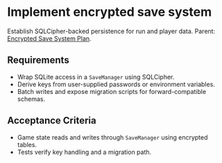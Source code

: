 # Implement encrypted save system
Establish SQLCipher-backed persistence for run and player data. Parent: [Encrypted Save System Plan](../planning/43054f8b-encrypted-save-system-plan.md).

## Requirements
- Wrap SQLite access in a `SaveManager` using SQLCipher.
- Derive keys from user-supplied passwords or environment variables.
- Batch writes and expose migration scripts for forward-compatible schemas.

## Acceptance Criteria
- Game state reads and writes through `SaveManager` using encrypted tables.
- Tests verify key handling and a migration path.
